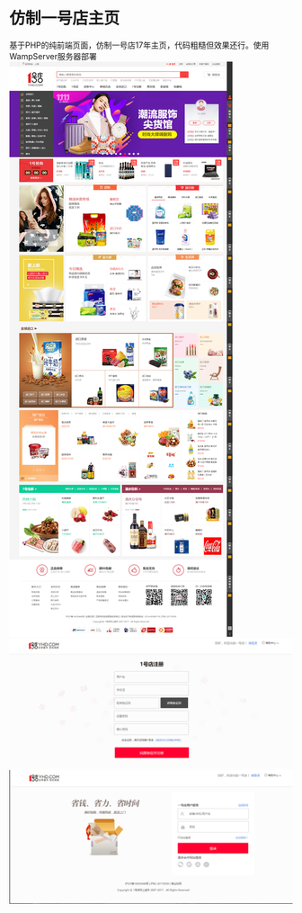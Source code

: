 # 仿制一号店主页
基于PHP的纯前端页面，仿制一号店17年主页，代码粗糙但效果还行。使用WampServer服务器部署
![主页](https://github.com/whybibi/HTML-CSS-JS-PHP/blob/master/img/index.png)
![注册页](https://github.com/whybibi/HTML-CSS-JS-PHP/blob/master/img/regist.png)
![登陆页](https://github.com/whybibi/HTML-CSS-JS-PHP/blob/master/img/login.png)
